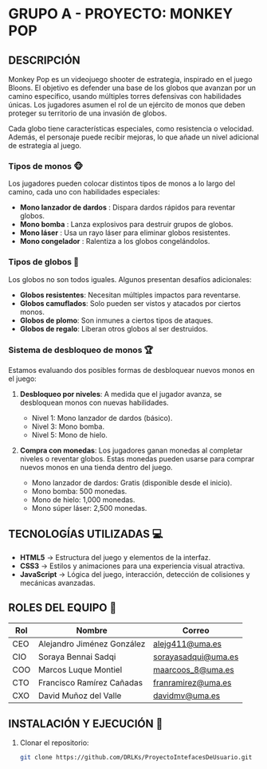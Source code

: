 # GRUPO A - PROYECTO: MONKEY POP

## DESCRIPCIÓN
Monkey Pop es un videojuego shooter de estrategia, inspirado en el juego Bloons. El objetivo es defender una base de los globos que avanzan por un camino específico, usando múltiples torres defensivas con habilidades únicas. Los jugadores asumen el rol de un ejército de monos que deben proteger su territorio de una invasión de globos.

Cada globo tiene características especiales, como resistencia o velocidad. Además, el personaje puede recibir mejoras, lo que añade un nivel adicional de estrategia al juego.

### **Tipos de monos** 🐵
Los jugadores pueden colocar distintos tipos de monos a lo largo del camino, cada uno con habilidades especiales:
- **Mono lanzador de dardos** : Dispara dardos rápidos para reventar globos.
- **Mono bomba** : Lanza explosivos para destruir grupos de globos.
- **Mono láser** : Usa un rayo láser para eliminar globos resistentes.
- **Mono congelador** : Ralentiza a los globos congelándolos.

### **Tipos de globos** 🎈
Los globos no son todos iguales. Algunos presentan desafíos adicionales:
- **Globos resistentes**: Necesitan múltiples impactos para reventarse.
- **Globos camuflados**: Solo pueden ser vistos y atacados por ciertos monos.
- **Globos de plomo**: Son inmunes a ciertos tipos de ataques.
- **Globos de regalo**: Liberan otros globos al ser destruidos.

### **Sistema de desbloqueo de monos** 🏆
Estamos evaluando dos posibles formas de desbloquear nuevos monos en el juego:
1) **Desbloqueo por niveles**: A medida que el jugador avanza, se desbloquean monos con nuevas habilidades.
   - Nivel 1: Mono lanzador de dardos (básico).
   - Nivel 3: Mono bomba.
   - Nivel 5: Mono de hielo.

2) **Compra con monedas**: Los jugadores ganan monedas al completar niveles o reventar globos. Estas monedas pueden usarse para comprar nuevos monos en una tienda dentro del juego.
   - Mono lanzador de dardos: Gratis (disponible desde el inicio).
   - Mono bomba: 500 monedas.
   - Mono de hielo: 1,000 monedas.
   - Mono súper láser: 2,500 monedas.

## TECNOLOGÍAS UTILIZADAS 💻
- **HTML5** → Estructura del juego y elementos de la interfaz.
- **CSS3** → Estilos y animaciones para una experiencia visual atractiva.
- **JavaScript** → Lógica del juego, interacción, detección de colisiones y mecánicas avanzadas.

## ROLES DEL EQUIPO 👥
| Rol  | Nombre | Correo |
|------|--------------------------|--------------------------|
| CEO  | Alejandro Jiménez González | alejg411@uma.es |
| CIO  | Soraya Bennai Sadqi | sorayasadqui@uma.es |
| COO  | Marcos Luque Montiel | maarcoos_8@uma.es |
| CTO  | Francisco Ramírez Cañadas | franramirez@uma.es |
| CXO  | David Muñoz del Valle | davidmv@uma.es |

## INSTALACIÓN Y EJECUCIÓN 🚀
1. Clonar el repositorio:
   ```sh
   git clone https://github.com/DRLKs/ProyectoIntefacesDeUsuario.git



